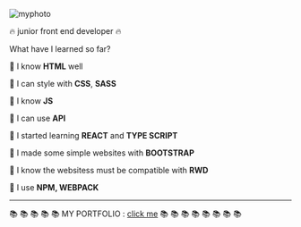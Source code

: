 ![myphoto](https://user-images.githubusercontent.com/59742201/108636404-51655580-7485-11eb-9c5f-1246d50827fd.png)

 :fire: junior front end developer :fire:



What have I learned so far?

:small_orange_diamond: I know **HTML** well

:small_orange_diamond: I can style with **CSS**, **SASS**

:small_orange_diamond: I know **JS**

:small_orange_diamond: I can use **API**

:small_orange_diamond: I started learning **REACT** and **TYPE SCRIPT**  

:small_orange_diamond: I made some simple websites with **BOOTSTRAP**

:small_orange_diamond: I know the websitess must be compatible with **RWD**

:small_orange_diamond: I use **NPM, WEBPACK**


-----

 :books: :books: :books: :books: :books: MY PORTFOLIO : [click me](https://martynakiljan.github.io/my_portfolio/)  :books: :books: :books: :books: :books: :books: :books: :books:

